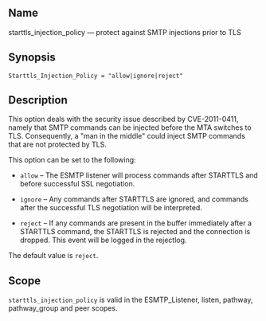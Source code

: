 <a name="config.starttls_injection_policy"></a>
## Name

starttls_injection_policy — protect against SMTP injections prior to TLS

## Synopsis

`Starttls_Injection_Policy = "allow|ignore|reject"`

<a name="idp26762976"></a>
## Description

This option deals with the security issue described by CVE-2011-0411, namely that SMTP commands can be injected before the MTA switches to TLS. Consequently, a "man in the middle" could inject SMTP commands that are not protected by TLS.

This option can be set to the following:

*   `allow` – The ESMTP listener will process commands after STARTTLS and before successful SSL negotiation.

*   `ignore` – Any commands after STARTTLS are ignored, and commands after the successful TLS negotiation will be interpreted.

*   `reject` – If any commands are present in the buffer immediately after a STARTTLS command, the STARTTLS is rejected and the connection is dropped. This event will be logged in the rejectlog.

The default value is `reject`.

<a name="idp26771264"></a>
## Scope

`starttls_injection_policy` is valid in the ESMTP_Listener, listen, pathway, pathway_group and peer scopes.
